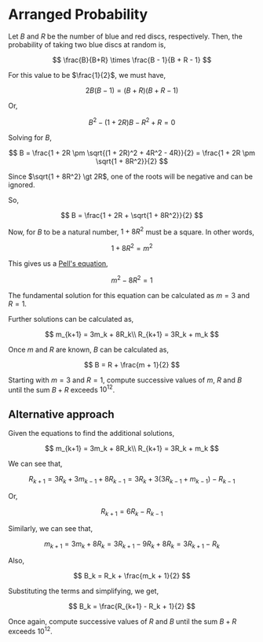 # Arranged Probability

Let $B$ and $R$ be the number of blue and red discs, respectively. Then, the probability of taking two blue discs at random is,

$$
\frac{B}{B+R} \times \frac{B - 1}{B + R - 1}
$$

For this value to be $\frac{1}{2}$, we must have,

$$
2B(B - 1) = (B + R)(B + R - 1)
$$

Or,

$$
B^2 - (1 + 2R)B - R^2 + R = 0
$$

Solving for $B$,

$$
B = \frac{1 + 2R \pm \sqrt{(1 + 2R)^2 + 4R^2 - 4R}}{2} = \frac{1 + 2R \pm \sqrt{1 + 8R^2}}{2}
$$

Since $\sqrt{1 + 8R^2} \gt 2R$, one of the roots will be negative and can be ignored.

So,

$$
B = \frac{1 + 2R + \sqrt{1 + 8R^2}}{2}
$$

Now, for $B$ to be a natural number, $1 + 8R^2$ must be a square. In other words,

$$
1 + 8R^2 = m^2
$$

This gives us a [Pell's equation](https://en.wikipedia.org/wiki/Pell%27s_equation),

$$
m^2 - 8R^2 = 1
$$

The fundamental solution for this equation can be calculated as $m = 3$ and $R = 1$.

Further solutions can be calculated as,

$$
m_{k+1} = 3m_k + 8R_k\\
R_{k+1} = 3R_k + m_k
$$

Once $m$ and $R$ are known, $B$ can be calculated as,

$$
B = R + \frac{m + 1}{2}
$$

Starting with $m = 3$ and $R = 1$, compute successive values of $m$, $R$ and $B$ until the sum $B + R$ exceeds $10^{12}$.


## Alternative approach

Given the equations to find the additional solutions,

$$
m_{k+1} = 3m_k + 8R_k\\
R_{k+1} = 3R_k + m_k
$$

We can see that,

$$
R_{k+1} = 3R_k + 3m_{k-1} + 8R_{k-1} = 3R_k + 3(3R_{k-1} + m_{k-1}) - R_{k-1}
$$

Or,

$$
R_{k+1} = 6R_k - R_{k-1}
$$

Similarly, we can see that,

$$
m_{k+1} = 3m_k + 8R_k = 3R_{k+1} - 9R_k + 8R_k = 3R_{k+1} - R_k
$$

Also,

$$
B_k = R_k + \frac{m_k + 1}{2}
$$

Substituting the terms and simplifying, we get,

$$
B_k = \frac{R_{k+1} - R_k + 1}{2}
$$

Once again, compute successive values of $R$ and $B$ until the sum $B + R$ exceeds $10^{12}$.
